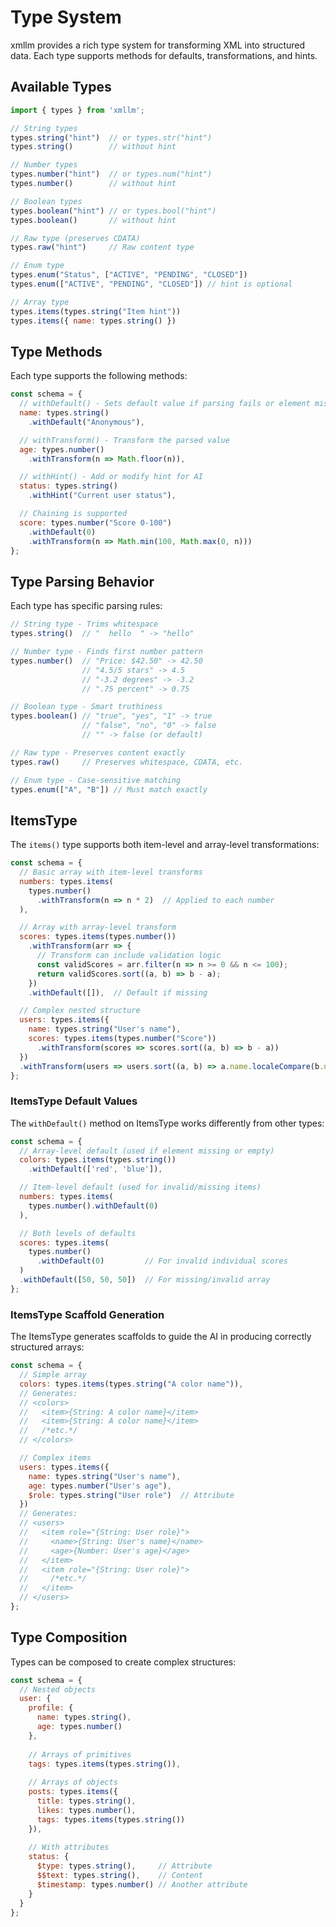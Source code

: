 # Type System

xmllm provides a rich type system for transforming XML into structured data. Each type supports methods for defaults, transformations, and hints.

## Available Types

```javascript
import { types } from 'xmllm';

// String types
types.string("hint")  // or types.str("hint")
types.string()        // without hint

// Number types
types.number("hint")  // or types.num("hint")
types.number()        // without hint

// Boolean types
types.boolean("hint") // or types.bool("hint")
types.boolean()       // without hint

// Raw type (preserves CDATA)
types.raw("hint")     // Raw content type

// Enum type
types.enum("Status", ["ACTIVE", "PENDING", "CLOSED"])
types.enum(["ACTIVE", "PENDING", "CLOSED"]) // hint is optional

// Array type
types.items(types.string("Item hint"))
types.items({ name: types.string() })
```

## Type Methods

Each type supports the following methods:

```javascript
const schema = {
  // withDefault() - Sets default value if parsing fails or element missing
  name: types.string()
    .withDefault("Anonymous"),

  // withTransform() - Transform the parsed value
  age: types.number()
    .withTransform(n => Math.floor(n)),

  // withHint() - Add or modify hint for AI
  status: types.string()
    .withHint("Current user status"),

  // Chaining is supported
  score: types.number("Score 0-100")
    .withDefault(0)
    .withTransform(n => Math.min(100, Math.max(0, n)))
};
```

## Type Parsing Behavior

Each type has specific parsing rules:

```javascript
// String type - Trims whitespace
types.string()  // "  hello  " -> "hello"

// Number type - Finds first number pattern
types.number()  // "Price: $42.50" -> 42.50
                // "4.5/5 stars" -> 4.5
                // "-3.2 degrees" -> -3.2
                // ".75 percent" -> 0.75

// Boolean type - Smart truthiness
types.boolean() // "true", "yes", "1" -> true
                // "false", "no", "0" -> false
                // "" -> false (or default)

// Raw type - Preserves content exactly
types.raw()     // Preserves whitespace, CDATA, etc.

// Enum type - Case-sensitive matching
types.enum(["A", "B"]) // Must match exactly
```

## ItemsType

The `items()` type supports both item-level and array-level transformations:

```javascript
const schema = {
  // Basic array with item-level transforms
  numbers: types.items(
    types.number()
      .withTransform(n => n * 2)  // Applied to each number
  ),

  // Array with array-level transform
  scores: types.items(types.number())
    .withTransform(arr => {
      // Transform can include validation logic
      const validScores = arr.filter(n => n >= 0 && n <= 100);
      return validScores.sort((a, b) => b - a);
    })
    .withDefault([]),  // Default if missing

  // Complex nested structure
  users: types.items({
    name: types.string("User's name"),
    scores: types.items(types.number("Score"))
      .withTransform(scores => scores.sort((a, b) => b - a))
  })
  .withTransform(users => users.sort((a, b) => a.name.localeCompare(b.name)))
};
```

### ItemsType Default Values

The `withDefault()` method on ItemsType works differently from other types:

```javascript
const schema = {
  // Array-level default (used if element missing or empty)
  colors: types.items(types.string())
    .withDefault(['red', 'blue']),

  // Item-level default (used for invalid/missing items)
  numbers: types.items(
    types.number().withDefault(0)
  ),

  // Both levels of defaults
  scores: types.items(
    types.number()
      .withDefault(0)         // For invalid individual scores
  )
  .withDefault([50, 50, 50])  // For missing/invalid array
};
```

### ItemsType Scaffold Generation

The ItemsType generates scaffolds to guide the AI in producing correctly structured arrays:

```javascript
const schema = {
  // Simple array
  colors: types.items(types.string("A color name")),
  // Generates:
  // <colors>
  //   <item>{String: A color name}</item>
  //   <item>{String: A color name}</item>
  //   /*etc.*/
  // </colors>

  // Complex items
  users: types.items({
    name: types.string("User's name"),
    age: types.number("User's age"),
    $role: types.string("User role")  // Attribute
  })
  // Generates:
  // <users>
  //   <item role="{String: User role}">
  //     <name>{String: User's name}</name>
  //     <age>{Number: User's age}</age>
  //   </item>
  //   <item role="{String: User role}">
  //     /*etc.*/
  //   </item>
  // </users>
};
```

## Type Composition

Types can be composed to create complex structures:

```javascript
const schema = {
  // Nested objects
  user: {
    profile: {
      name: types.string(),
      age: types.number()
    },
    
    // Arrays of primitives
    tags: types.items(types.string()),
    
    // Arrays of objects
    posts: types.items({
      title: types.string(),
      likes: types.number(),
      tags: types.items(types.string())
    }),
    
    // With attributes
    status: {
      $type: types.string(),     // Attribute
      $$text: types.string(),    // Content
      $timestamp: types.number() // Another attribute
    }
  }
};
``` 